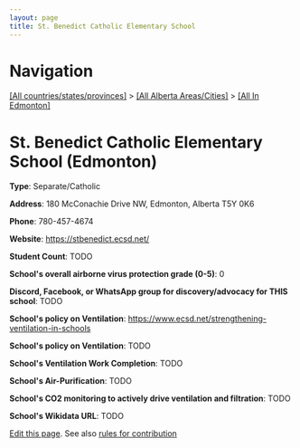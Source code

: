 ```yaml
---
layout: page
title: St. Benedict Catholic Elementary School
---
```

# Navigation

[[All countries/states/provinces]](../../..) > [[All Alberta Areas/Cities]](../..) > [[All In Edmonton]](..)

# St. Benedict Catholic Elementary School (Edmonton)

**Type**: Separate/Catholic

**Address**: 180 McConachie Drive NW, Edmonton, Alberta T5Y 0K6

**Phone**: 780-457-4674

**Website**: <https://stbenedict.ecsd.net/>

**Student Count**: TODO

**School's overall airborne virus protection grade (0-5)**: 0

**Discord, Facebook, or WhatsApp group for discovery/advocacy for THIS school**: TODO

**School's policy on Ventilation**: <https://www.ecsd.net/strengthening-ventilation-in-schools>

**School's policy on Ventilation**: TODO

**School's Ventilation Work Completion**: TODO

**School's Air-Purification**: TODO

**School's CO2 monitoring to actively drive ventilation and filtration**: TODO

**School's Wikidata URL**: TODO


[Edit this page](https://github.com/ventilate-schools/AB/edit/main/./Edmonton/St._Benedict_Catholic_Elementary_School.md). See also [rules for contribution](../../../contribution-rules/)